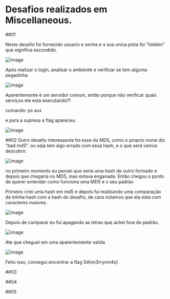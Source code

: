# Desafios realizados em Miscellaneous.

##01

Neste desafio foi fornecido usuario e senha e a sua unica pista foi "hidden" que significa escondido.

![image](https://user-images.githubusercontent.com/26422836/211172702-e296bea7-8c60-40a4-b1e1-4f389d788e3c.png)

Após realizar o login, analisar o ambiente e verificar se tem alguma pegadinha

![image](https://user-images.githubusercontent.com/26422836/211172748-305813f7-d9b7-4e02-84bb-60050d1164d1.png)

Aparentemente é um servidor comum, então porque não verificar quais serviços ele esta executando?!

comando: ps aux

e para a supresa a flag apareceu.

![image](https://user-images.githubusercontent.com/26422836/211172780-e1ed07ad-ceb8-42dc-bee4-ec1c88666e06.png)


##02
Outro desafio interesasnte foi esse do MD5, como o proprio nome diz "bad md5". ou seja tem algo errado com essa hash, e o que será vamos descobrir.

![image](https://user-images.githubusercontent.com/26422836/211174567-265f9367-891d-4977-9939-3466cc07fc96.png)

no primeiro momento eu pensei que seria uma hash de outro formado e depois que chegaria no MD5, mas estava enganada. Então chegou o ponto de querer entender como funciona uma MD5 e o seu padrão

Primeiro criei uma hash em md5 e depois fui realizando uma comparação da minha hash com a hash do desafio, de cara notamos que ela esta com caracteres maiores.

![image](https://user-images.githubusercontent.com/26422836/211174772-953b5a4c-0a09-4596-983d-dc490f7a4ec3.png)

Depois de comparar eu fui apagando as letras que achei fora do padrão.

![image](https://user-images.githubusercontent.com/26422836/211174779-12df880c-4f53-4e1a-9449-6a9e1866f2b3.png)

Ate que cheguei em uma aparentemente valida 

![image](https://user-images.githubusercontent.com/26422836/211174807-a2d72fa8-9bab-42da-95d5-c0e9ea533d5a.png)

Feito isso, consegui encontrar a flag GA{m3rryxm4s}

##03

##04

##05
